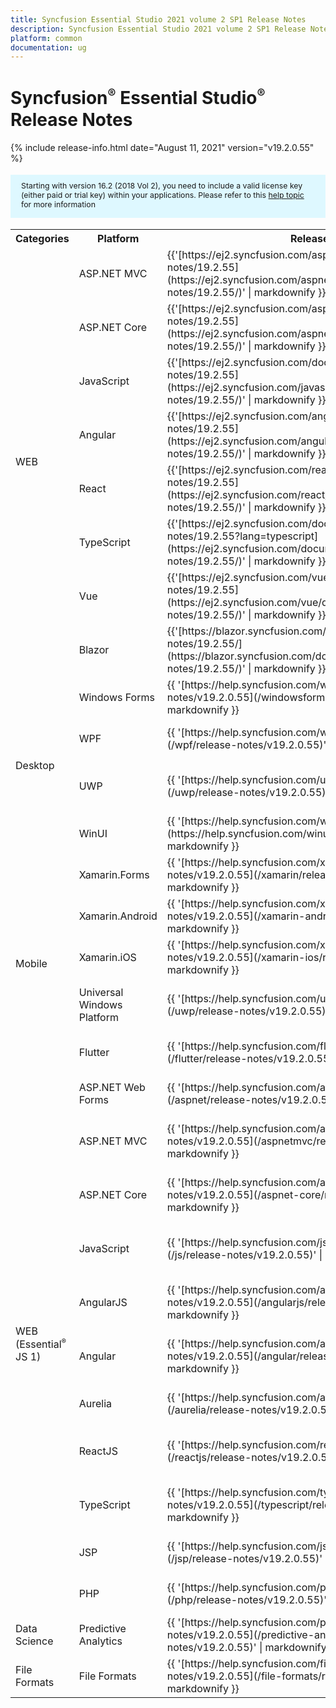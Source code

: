 ```yaml
---
title: Syncfusion Essential Studio 2021 volume 2 SP1 Release Notes  
description: Syncfusion Essential Studio 2021 volume 2 SP1 Release Notes  
platform: common
documentation: ug
---
```


# Syncfusion<sup style="font-size:70%">&reg;</sup> Essential Studio<sup style="font-size:70%">&reg;</sup>  Release Notes  

{% include release-info.html date="August 11, 2021"   version="v19.2.0.55" %} 

<style>
#license {
    font-size: .88em!important;
margin-top: 1.5em;     margin-bottom: 1.5em;
    background-color: #def8ff;
    padding: 10px 17px 14px;
}
</style>

<div id="license">
Starting with version 16.2 (2018 Vol 2), you need to include a valid license key (either paid or trial key) within your applications. 
Please refer to this <a href="/common/essential-studio/licensing/license-key">help topic</a> for more information 
</div>



<table>
<tr>
<th>
Categories</th><th>
Platform</th><th>
Release Notes</th><th>
Read Me</th></tr>
<tr>
<td rowspan="8">
WEB 
</td>
<td>
ASP.NET MVC
</td>
<td>{{'[https://ej2.syncfusion.com/aspnetmvc/documentation/release-notes/19.2.55](https://ej2.syncfusion.com/aspnetmvc/documentation/release-notes/19.2.55/)' | markdownify }}
</td>
<td>{{'[http://files2.syncfusion.com/Installs/v19.2.0.55/ReadMe/web/ASPMVC.html](http://files2.syncfusion.com/Installs/v19.2.0.55/ReadMe/web/ASPMVC.html)' | markdownify }}
</td>
</tr>
<tr>
<td>
ASP.NET Core	
</td>
<td>{{'[https://ej2.syncfusion.com/aspnetcore/documentation/release-notes/19.2.55](https://ej2.syncfusion.com/aspnetcore/documentation/release-notes/19.2.55/)' | markdownify }}
</td>
<td>{{'[http://files2.syncfusion.com/Installs/v19.2.0.55/ReadMe/web/ASPNETCORE.html](http://files2.syncfusion.com/Installs/v19.2.0.55/ReadMe/web/ASPNETCORE.html)' | markdownify }}
</td>
</tr>
<tr>
<td>
JavaScript
</td>
<td>{{'[https://ej2.syncfusion.com/documentation/release-notes/19.2.55](https://ej2.syncfusion.com/javascript/documentation/release-notes/19.2.55/)' | markdownify }}
</td>
<td>{{'[http://files2.syncfusion.com/Installs/v19.2.0.55/ReadMe/web/JavaScript.html](http://files2.syncfusion.com/Installs/v19.2.0.55/ReadMe/web/JavaScript.html)' | markdownify }}
</td>
</tr>
<tr>
<td>
Angular
</td>
<td>{{'[https://ej2.syncfusion.com/angular/documentation/release-notes/19.2.55](https://ej2.syncfusion.com/angular/documentation/release-notes/19.2.55/)' | markdownify }}
</td>
<td>{{'[http://files2.syncfusion.com/Installs/v19.2.0.55/ReadMe/web/Angular.html](http://files2.syncfusion.com/Installs/v19.2.0.55/ReadMe/web/Angular.html)' | markdownify }}
</td>
</tr>
<tr>
<td>
React
</td>
<td>{{'[https://ej2.syncfusion.com/react/documentation/release-notes/19.2.55](https://ej2.syncfusion.com/react/documentation/release-notes/19.2.55/)' | markdownify }}
</td>
<td>{{'[http://files2.syncfusion.com/Installs/v19.2.0.55/ReadMe/web/React.html](http://files2.syncfusion.com/Installs/v19.2.0.55/ReadMe/web/React.html)' | markdownify }}
</td>
</tr>
<tr>
<td>
TypeScript
</td>
<td>{{'[https://ej2.syncfusion.com/documentation/release-notes/19.2.55?lang=typescript](https://ej2.syncfusion.com/documentation/release-notes/19.2.55/)' | markdownify }}
</td>
<td>{{'[http://files2.syncfusion.com/Installs/v19.2.0.55/ReadMe/web/TypeScript.html](http://files2.syncfusion.com/Installs/v19.2.0.55/ReadMe/web/TypeScript.html)' | markdownify }}
</td>
</tr>
<tr>
<td>
Vue
</td>
<td>{{'[https://ej2.syncfusion.com/vue/documentation/release-notes/19.2.55](https://ej2.syncfusion.com/vue/documentation/release-notes/19.2.55/)' | markdownify }}
</td>
<td>{{'[http://files2.syncfusion.com/Installs/v19.2.0.55/ReadMe/web/Vue.html](http://files2.syncfusion.com/Installs/v19.2.0.55/ReadMe/web/Vue.html)' | markdownify }}
</td>
</tr>
<tr>
<td>
Blazor
</td>
<td>{{'[https://blazor.syncfusion.com/documentation/release-notes/19.2.55/](https://blazor.syncfusion.com/documentation/release-notes/19.2.55/)' | markdownify }}
</td>
<td>{{'[http://files2.syncfusion.com/Installs/v19.2.0.55/ReadMe/web/Blazor.html](http://files2.syncfusion.com/Installs/v19.2.0.55/ReadMe/web/Blazor.html)' | markdownify }}
</td>
</tr>
<tr>
<td rowspan="4">
Desktop
</td>
<td>
Windows Forms
</td>
<td>{{ '[https://help.syncfusion.com/windowsforms/release-notes/v19.2.0.55](/windowsforms/release-notes/v19.2.0.55)' | markdownify }}
</td>
<td>{{ '[http://files2.syncfusion.com/Installs/v19.2.0.55/ReadMe/WindowsForms.html](http://files2.syncfusion.com/Installs/v19.2.0.55/ReadMe/WindowsForms.html)' | markdownify }}
</td>
</tr>
<tr>
<td>
WPF
</td>
<td>{{ '[https://help.syncfusion.com/wpf/release-notes/v19.2.0.55](/wpf/release-notes/v19.2.0.55)' | markdownify }}
</td>
<td>{{ '[http://files2.syncfusion.com/Installs/v19.2.0.55/ReadMe/WPF.html](http://files2.syncfusion.com/Installs/v19.2.0.55/ReadMe/WPF.html)' | markdownify }}
</td>
</tr>
<tr>
<td>
UWP
</td>
<td>{{ '[https://help.syncfusion.com/uwp/release-notes/v19.2.0.55](/uwp/release-notes/v19.2.0.55)' | markdownify }}
</td>
<td>{{ '[http://files2.syncfusion.com/Installs/v19.2.0.55/ReadMe/UniversalWindows.html](http://files2.syncfusion.com/Installs/v19.2.0.55/ReadMe/UniversalWindows.html)' | markdownify }}
</td>
</tr>
<tr>
<td>
WinUI
</td>
<td>{{ '[https://help.syncfusion.com/winui/release-notes/v19.2.0.55](https://help.syncfusion.com/winui/release-notes/v19.2.0.55)' | markdownify }}
</td>
<td>{{ '[http://files2.syncfusion.com/Installs/v19.2.0.55/ReadMe/WinUI.html](http://files2.syncfusion.com/Installs/v19.2.0.55/ReadMe/WinUI.html)' | markdownify }}
</td>
</tr>
<tr>
<td rowspan="5">
Mobile
</td>
<td>
Xamarin.Forms
</td>
<td>{{ '[https://help.syncfusion.com/xamarin/release-notes/v19.2.0.55](/xamarin/release-notes/v19.2.0.55)' | markdownify }}
</td>
<td>{{ '[http://files2.syncfusion.com/Installs/v19.2.0.55/ReadMe/Xamarin_Forms.html](http://files2.syncfusion.com/Installs/v19.2.0.55/ReadMe/Xamarin_Forms.html)' | markdownify }}
</td>
</tr>
<tr>
<td>
Xamarin.Android
</td>
<td>{{ '[https://help.syncfusion.com/xamarin-android/release-notes/v19.2.0.55](/xamarin-android/release-notes/v19.2.0.55)' | markdownify }}
</td>
<td>{{ '[http://files2.syncfusion.com/Installs/v19.2.0.55/ReadMe/Xamarin_Forms.html](http://files2.syncfusion.com/Installs/v19.2.0.55/ReadMe/Xamarin_Forms.html)' | markdownify }}
</td>
</tr>
<tr>
<td>
Xamarin.iOS
</td>
<td>{{ '[https://help.syncfusion.com/xamarin-ios/release-notes/v19.2.0.55](/xamarin-ios/release-notes/v19.2.0.55)' | markdownify }}
</td>
<td>{{ '[http://files2.syncfusion.com/Installs/v19.2.0.55/ReadMe/Xamarin_Forms.html](http://files2.syncfusion.com/Installs/v19.2.0.55/ReadMe/Xamarin_Forms.html)' | markdownify }}
</td>
</tr>
<tr>
<td>
Universal Windows Platform
</td>
<td>{{ '[https://help.syncfusion.com/uwp/release-notes/v19.2.0.55](/uwp/release-notes/v19.2.0.55)' | markdownify }}
</td>
<td>{{ '[http://files2.syncfusion.com/Installs/v19.2.0.55/ReadMe/UniversalWindows.html](http://files2.syncfusion.com/Installs/v19.2.0.55/ReadMe/UniversalWindows.html)' | markdownify }}
</td>
</tr>
<tr>
<td>
Flutter
</td>
<td>{{ '[https://help.syncfusion.com/flutter/release-notes/v19.2.0.55](/flutter/release-notes/v19.2.0.55)' | markdownify }}
</td>
<td>{{ '[http://files2.syncfusion.com/Installs/v19.2.0.55/ReadMe/Flutter.html](http://files2.syncfusion.com/Installs/v19.2.0.55/ReadMe/Flutter.html)' | markdownify }}
</td>
</tr>
<tr>
<td rowspan="11">
WEB (Essential<sup style="font-size:70%">&reg;</sup> JS 1)
</td>
<td>
ASP.NET Web Forms
</td>
<td>{{ '[https://help.syncfusion.com/aspnet/release-notes/v19.2.0.55](/aspnet/release-notes/v19.2.0.55)' | markdownify }}
</td>
<td>{{ '[http://files2.syncfusion.com/Installs/v19.2.0.55/ReadMe/essential-js1/ASP.html](http://files2.syncfusion.com/Installs/v19.2.0.55/ReadMe/essential-js1/ASP.html)' | markdownify }}
</td>
</tr>
<tr>
<td>
ASP.NET MVC
</td>
<td>{{ '[https://help.syncfusion.com/aspnetmvc/release-notes/v19.2.0.55](/aspnetmvc/release-notes/v19.2.0.55)' | markdownify }}
</td>
<td>{{ '[http://files2.syncfusion.com/Installs/v19.2.0.55/ReadMe/essential-js1/ASPMVC.html](http://files2.syncfusion.com/Installs/v19.2.0.55/ReadMe/essential-js1/ASPMVC.html)' | markdownify }}
</td>
</tr>
<tr>
<td>
ASP.NET Core
</td>
<td>{{ '[https://help.syncfusion.com/aspnet-core/release-notes/v19.2.0.55](/aspnet-core/release-notes/v19.2.0.55)' | markdownify }}
</td>
<td>
{{ '[http://files2.syncfusion.com/Installs/v19.2.0.55/ReadMe/essential-js1/ASPNETCORE.html](http://files2.syncfusion.com/Installs/v19.2.0.55/ReadMe/essential-js1/ASPNETCORE.html)' | markdownify }}
</td>
</tr>
<tr>
<td>
JavaScript
</td>
<td>{{ '[https://help.syncfusion.com/js/release-notes/v19.2.0.55](/js/release-notes/v19.2.0.55)' | markdownify }}
</td>
<td>{{ '[http://files2.syncfusion.com/Installs/v19.2.0.55/ReadMe/essential-js1/JavaScript.html](http://files2.syncfusion.com/Installs/v19.2.0.55/ReadMe/essential-js1/JavaScript.html)' | markdownify }}
</td>
</tr>
<tr>
<td>
AngularJS
</td>
<td>{{ '[https://help.syncfusion.com/angularjs/release-notes/v19.2.0.55](/angularjs/release-notes/v19.2.0.55)' | markdownify }}
</td>
<td>{{ '[http://files2.syncfusion.com/Installs/v19.2.0.55/ReadMe/essential-js1/AngularJS.html](http://files2.syncfusion.com/Installs/v19.2.0.55/ReadMe/essential-js1/AngularJS.html)' | markdownify }}
</td>
</tr>
<tr>
<td>
Angular
</td>
<td>{{ '[https://help.syncfusion.com/angular/release-notes/v19.2.0.55](/angular/release-notes/v19.2.0.55)' | markdownify }}
</td>
<td>{{ '[http://files2.syncfusion.com/Installs/v19.2.0.55/ReadMe/essential-js1/Angular.html](http://files2.syncfusion.com/Installs/v19.2.0.55/ReadMe/essential-js1/Angular.html)' | markdownify }}
</td>
</tr>
<tr>
<td>
Aurelia
</td>
<td>{{ '[https://help.syncfusion.com/aurelia/release-notes/v19.2.0.55](/aurelia/release-notes/v19.2.0.55)' | markdownify }}
</td>
<td>{{ '[http://files2.syncfusion.com/Installs/v19.2.0.55/ReadMe/essential-js1/Aurelia.html](http://files2.syncfusion.com/Installs/v19.2.0.55/ReadMe/essential-js1/Aurelia.html)' | markdownify }}
</td>
</tr>
<tr>
<td>
ReactJS
</td>
<td>{{ '[https://help.syncfusion.com/reactjs/release-notes/v19.2.0.55](/reactjs/release-notes/v19.2.0.55)' | markdownify }}
</td>
<td>{{ '[http://files2.syncfusion.com/Installs/v19.2.0.55/ReadMe/essential-js1/ReactJS.html](http://files2.syncfusion.com/Installs/v19.2.0.55/ReadMe/essential-js1/ReactJS.html)' | markdownify }}
</td>
</tr>
<tr>
<td>
TypeScript
</td>
<td>{{ '[https://help.syncfusion.com/typescript/release-notes/v19.2.0.55](/typescript/release-notes/v19.2.0.55)' | markdownify }}
</td>
<td>{{ '[http://files2.syncfusion.com/Installs/v19.2.0.55/ReadMe/essential-js1/TypeScript.html](http://files2.syncfusion.com/Installs/v19.2.0.55/ReadMe/essential-js1/TypeScript.html)' | markdownify }}
</td>
</tr>
<tr>
<td>
JSP
</td>
<td>{{ '[https://help.syncfusion.com/jsp/release-notes/v19.2.0.55](/jsp/release-notes/v19.2.0.55)' | markdownify }}
</td>
<td>{{ '[http://files2.syncfusion.com/Installs/v19.2.0.55/ReadMe/essential-js1/JSP.html](http://files2.syncfusion.com/Installs/v19.2.0.55/ReadMe/essential-js1/JSP.html)' | markdownify }}
</td>
</tr>
<tr>
<td>
PHP
</td>
<td>{{ '[https://help.syncfusion.com/php/release-notes/v19.2.0.55](/php/release-notes/v19.2.0.55)' | markdownify }}
</td>
<td>{{ '[http://files2.syncfusion.com/Installs/v19.2.0.55/ReadMe/essential-js1/PHP.html](http://files2.syncfusion.com/Installs/v19.2.0.55/ReadMe/essential-js1/PHP.html)' | markdownify }}
</td>
</tr>
<tr>
<td>
Data Science
</td>
<td>
Predictive Analytics
</td>
<td>{{ '[https://help.syncfusion.com/predictive-analytics/release-notes/v19.2.0.55](/predictive-analytics/release-notes/v19.2.0.55)' | markdownify }}
</td>
<td>
</td>
</tr>
<tr>
<td>
File Formats
</td>
<td>
File Formats
</td>
<td>{{ '[https://help.syncfusion.com/file-formats/release-notes/v19.2.0.55](/file-formats/release-notes/v19.2.0.55)' | markdownify }}
</td>
<td>
</td>
</tr>
</table>